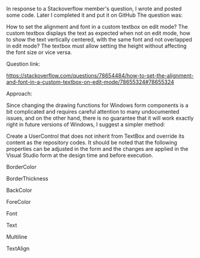 In response to a Stackoverflow member's question, I wrote and posted some code. Later I completed it and put it on GitHub
The question was:

How to set the alignment and font in a custom textbox on edit mode?
The custom textbox displays the text as expected when not on edit mode, how to show the text vertically centered, with the same font and not overlapped in edit mode?
The textbox must allow setting the height without affecting the font size or vice versa.

Question link:

https://stackoverflow.com/questions/78654484/how-to-set-the-alignment-and-font-in-a-custom-textbox-on-edit-mode/78655324#78655324

Approach:

Since changing the drawing functions for Windows form components is a bit complicated and requires careful attention to many undocumented issues, and on the other hand, there is no guarantee that it will work exactly right in future versions of Windows, I suggest a simpler method:

Create a UserControl that does not inherit from TextBox and override its content as the repository codes.
It should be noted that the following properties can be adjusted in the form and the changes are applied in the Visual Studio form at the design time and before execution.


BorderColor

BorderThickness

BackColor

ForeColor

Font

Text

Multiline

TextAlign

